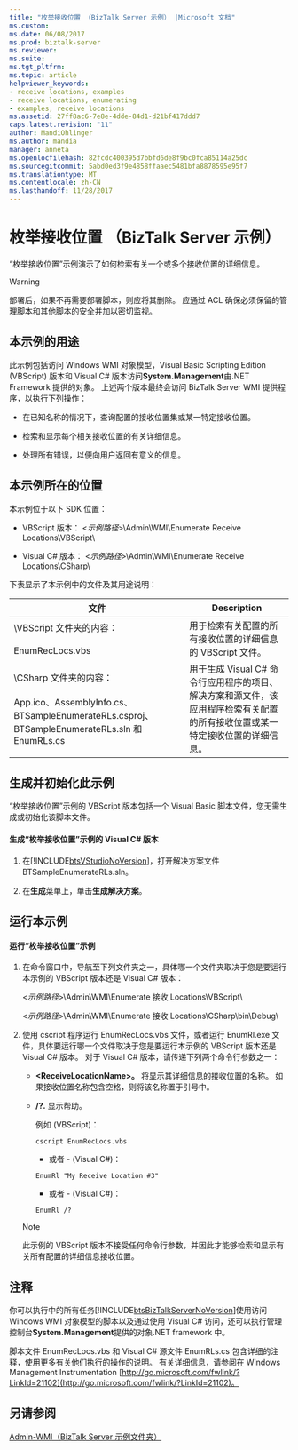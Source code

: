 ```yaml
---
title: "枚举接收位置 （BizTalk Server 示例） |Microsoft 文档"
ms.custom: 
ms.date: 06/08/2017
ms.prod: biztalk-server
ms.reviewer: 
ms.suite: 
ms.tgt_pltfrm: 
ms.topic: article
helpviewer_keywords:
- receive locations, examples
- receive locations, enumerating
- examples, receive locations
ms.assetid: 27ff8ac6-7e8e-4dde-84d1-d21bf417ddd7
caps.latest.revision: "11"
author: MandiOhlinger
ms.author: mandia
manager: anneta
ms.openlocfilehash: 82fcdc400395d7bbfd6de8f9bc0fca85114a25dc
ms.sourcegitcommit: 5abd0ed3f9e4858ffaaec5481bfa8878595e95f7
ms.translationtype: MT
ms.contentlocale: zh-CN
ms.lasthandoff: 11/28/2017
---
```

# <a name="enumerate-receive-locations-biztalk-server-sample"></a>枚举接收位置 （BizTalk Server 示例）
“枚举接收位置”示例演示了如何检索有关一个或多个接收位置的详细信息。  
  
> [!WARNING]
>  部署后，如果不再需要部署脚本，则应将其删除。 应通过 ACL 确保必须保留的管理脚本和其他脚本的安全并加以密切监视。  
  
## <a name="what-this-sample-does"></a>本示例的用途  
 此示例包括访问 Windows WMI 对象模型，Visual Basic Scripting Edition (VBScript) 版本和 Visual C# 版本访问**System.Management**由.NET Framework 提供的对象。 上述两个版本最终会访问 BizTalk Server WMI 提供程序，以执行下列操作：  
  
-   在已知名称的情况下，查询配置的接收位置集或某一特定接收位置。  
  
-   检索和显示每个相关接收位置的有关详细信息。  
  
-   处理所有错误，以便向用户返回有意义的信息。  
  
## <a name="where-to-find-this-sample"></a>本示例所在的位置  
 本示例位于以下 SDK 位置：  
  
-   VBScript 版本： \<*示例路径*\>\Admin\WMI\Enumerate Receive Locations\VBScript\  
  
-   Visual C# 版本： \<*示例路径*\>\Admin\WMI\Enumerate Receive Locations\CSharp\  
  
 下表显示了本示例中的文件及其用途说明：  
  
|文件|Description|  
|---------------|-----------------|  
|\VBScript 文件夹的内容：<br /><br /> EnumRecLocs.vbs|用于检索有关配置的所有接收位置的详细信息的 VBScript 文件。|  
|\CSharp 文件夹的内容：<br /><br /> App.ico、AssemblyInfo.cs、BTSampleEnumerateRLs.csproj、BTSampleEnumerateRLs.sln 和 EnumRLs.cs|用于生成 Visual C# 命令行应用程序的项目、解决方案和源文件，该应用程序检索有关配置的所有接收位置或某一特定接收位置的详细信息。|  
  
## <a name="building-and-initializing-this-sample"></a>生成并初始化此示例  
 “枚举接收位置”示例的 VBScript 版本包括一个 Visual Basic 脚本文件，您无需生成或初始化该脚本文件。  
  
#### <a name="to-build-the-visual-c-version-of-the-enumerate-receive-locations-sample"></a>生成“枚举接收位置”示例的 Visual C# 版本  
  
1.  在[!INCLUDE[btsVStudioNoVersion](../includes/btsvstudionoversion-md.md)]，打开解决方案文件 BTSampleEnumerateRLs.sln。  
  
2.  在**生成**菜单上，单击**生成解决方案**。  
  
## <a name="running-this-sample"></a>运行本示例  
  
#### <a name="to-run-the-enumerate-receive-locations-sample"></a>运行“枚举接收位置”示例  
  
1.  在命令窗口中，导航至下列文件夹之一，具体哪一个文件夹取决于您是要运行本示例的 VBScript 版本还是 Visual C# 版本：  
  
     \<*示例路径*\>\Admin\WMI\Enumerate 接收 Locations\VBScript\  
  
     \<*示例路径*\>\Admin\WMI\Enumerate 接收 Locations\CSharp\bin\Debug\  
  
2.  使用 cscript 程序运行 EnumRecLocs.vbs 文件，或者运行 EnumRl.exe 文件，具体要运行哪一个文件取决于您是要运行本示例的 VBScript 版本还是 Visual C# 版本。 对于 Visual C# 版本，请传递下列两个命令行参数之一：  
  
    -   **\<ReceiveLocationName\>。** 将显示其详细信息的接收位置的名称。 如果接收位置名称包含空格，则将该名称置于引号中。  
  
    -   **/?.** 显示帮助。  
  
         例如 (VBScript)：  
  
        ```  
        cscript EnumRecLocs.vbs  
        ```  
  
         - 或者 - (Visual C#)：  
  
        ```  
        EnumRl "My Receive Location #3"  
        ```  
  
         - 或者 - (Visual C#)：  
  
        ```  
        EnumRl /?  
        ```  
  
    > [!NOTE]
    >  此示例的 VBScript 版本不接受任何命令行参数，并因此才能够检索和显示有关所有配置的详细信息接收位置。  
  
## <a name="comments"></a>注释  
 你可以执行中的所有任务[!INCLUDE[btsBizTalkServerNoVersion](../includes/btsbiztalkservernoversion-md.md)]使用访问 Windows WMI 对象模型的脚本以及通过使用 Visual C# 访问，还可以执行管理控制台**System.Management**提供的对象.NET framework 中。  
  
 脚本文件 EnumRecLocs.vbs 和 Visual C# 源文件 EnumRLs.cs 包含详细的注释，使用更多有关他们执行的操作的说明。 有关详细信息，请参阅在 Windows Management Instrumentation [http://go.microsoft.com/fwlink/?LinkId=21102](http://go.microsoft.com/fwlink/?LinkId=21102)。  
  
## <a name="see-also"></a>另请参阅  
 [Admin-WMI（BizTalk Server 示例文件夹）](../core/admin-wmi-biztalk-server-samples-folder.md)